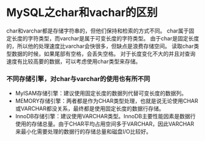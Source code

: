 # MySQL之char和vachar的区别
char和varchar都是存储字符串的，但他们保持和检索的方式不同。
char属于固定长度的字符类型，而varchar是属于可变长度的字符类型。
由于char是固定长度的，所以他的处理速度比varchar会快很多，但缺点是浪费存储空间。
读取char类型数据的时候，如果尾部有空格，会丢失空格。
对于长度变化不大的并且对查询速度有比较高要的数据，可以考虑使用char类型来存储。
### 不同存储引擎，对char与varchar的使用也有所不同
* MyISAM存储引擎：建议使用固定长度的数据列代替可变长度的数据列。
* MEMORY存储引擎：两者都是作为CHAR类型处理，也就是说无论使用CHAR或VARCHAR都没关系，最终都是使用固定长度的数据行存储。
* InnoDB存储引擎：建议使用VARCHAR类型。InnoDB主要性能因素是数据行使用的存储总量。由于CHAR平均占用空间多于VARCHAR，因此VARCHAR来最小化需要处理的数据行的存储总量和磁盘I/O比较好。